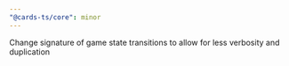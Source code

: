 ```yaml
---
"@cards-ts/core": minor
---
```


Change signature of game state transitions to allow for less verbosity and duplication
